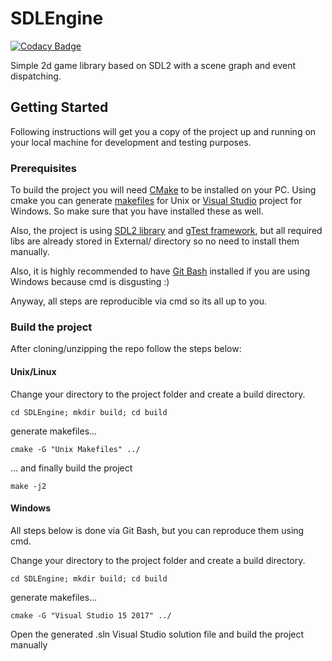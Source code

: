 # SDLEngine

[![Codacy Badge](https://api.codacy.com/project/badge/Grade/7d7a4317eb5849e0a44be631f99a5542)](https://app.codacy.com/app/DmitryFrolov/SDLEngine?utm_source=github.com&utm_medium=referral&utm_content=DmitryFrolov/SDLEngine&utm_campaign=Badge_Grade_Dashboard)

Simple 2d game library based on SDL2 with a scene graph and event dispatching.

## Getting Started
Following instructions will get you a copy of the project up and running on your local machine for development and testing purposes.

### Prerequisites
To build the project you will need [CMake](https://cmake.org/) to be installed on your PC. Using cmake you can generate [makefiles](https://linux.die.net/man/1/make) for Unix or [Visual Studio](https://visualstudio.microsoft.com) project for Windows. So make sure that you have installed these as well.
 
Also, the project is using [SDL2 library](https://www.libsdl.org/index.php) and [gTest framework](https://github.com/google/googletest), but all required libs are already stored in External/ directory so no need to install them manually.

Also, it is highly recommended to have [Git Bash](https://git-scm.com/downloads) installed if you are using Windows because cmd is disgusting :)

Anyway, all steps are reproducible via cmd so its all up to you.

### Build the project
After cloning/unzipping the repo follow the steps below:

#### Unix/Linux
Change your directory to the project folder and create a build directory.
```
cd SDLEngine; mkdir build; cd build
```

generate makefiles...
```
cmake -G "Unix Makefiles" ../
```

... and finally build the project
```
make -j2
```

#### Windows
All steps below is done via Git Bash, but you can reproduce them using cmd.

Change your directory to the project folder and create a build directory.
```
cd SDLEngine; mkdir build; cd build
```

generate makefiles...
```
cmake -G "Visual Studio 15 2017" ../
```

Open the generated .sln Visual Studio solution file and build the project manually
